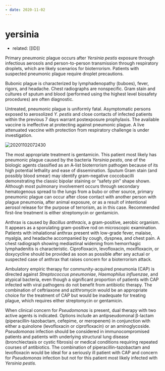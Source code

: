 ```yaml
---
- date: 2020-11-02
---
```


# yersinia

- related: [[ID]]

<!-- yersinia pestis exposure, dx, dx, rx -->

Primary pneumonic plague occurs after _Yersinia pestis_ exposure through infectious aerosols and person-to-person transmission through respiratory droplets, which are likely scenarios for bioterrorism. Patients with suspected pneumonic plague require droplet precautions.

Bubonic plague is characterized by lymphadenopathy (buboes), fever, rigors, and headache. Chest radiographs are nonspecific. Gram stain and cultures of sputum and blood (performed using the highest level biosafety procedures) are often diagnostic.

Untreated, pneumonic plague is uniformly fatal. Asymptomatic persons exposed to aerosolized _Y. pestis_ and close contacts of infected patients within the previous 7 days warrant postexposure prophylaxis. The available vaccine is ineffective at protecting against pneumonic plague. A live attenuated vaccine with protection from respiratory challenge is under investigation.

![20201102072430](https://photos.thisispiggy.com/file/wikiFiles/20201102072430.png)

The most appropriate treatment is gentamicin. This patient most likely has pneumonic plague caused by the bacteria _Yersinia pestis_, one of the biologic agents classified as an A-list bioterrorism pathogen because of its high potential lethality and ease of dissemination. Sputum Gram stain (and possibly blood smear) may identify gram-negative coccobacilli demonstrating the classic bipolar staining or “safety pin” shape shown. Although most pulmonary involvement occurs through secondary hematogenous spread to the lungs from a bubo or other source, primary pneumonic plague can occur after close contact with another person with plague pneumonia, after animal exposure, or as a result of intentional aerosol release for the purpose of terrorism, as in this case. Recommended first-line treatment is either streptomycin or gentamicin.

Anthrax is caused by _Bacillus anthracis_, a gram-positive, aerobic organism. It appears as a sporulating gram-positive rod on microscopic examination. Patients with inhalational anthrax present with low-grade fever, malaise, myalgia, and headache accompanied by cough, dyspnea, and chest pain. A chest radiograph showing mediastinal widening from hemorrhagic lymphadenitis is characteristic. Ciprofloxacin, levofloxacin, moxifloxacin, or doxycycline should be provided as soon as possible after any actual or suspected case of anthrax that raises concern for a bioterrorism attack.

Ambulatory empiric therapy for community-acquired pneumonia (CAP) is directed against _Streptococcus pneumoniae_, _Haemophilus influenzae_, and atypical bacteria, even though a significant proportion of patients with CAP infected with viral pathogens do not benefit from antibiotic therapy. The combination of ceftriaxone and azithromycin would be an appropriate choice for the treatment of CAP but would be inadequate for treating plague, which requires either streptomycin or gentamicin.

When clinical concern for _Pseudomonas_ is present, dual therapy with two active agents is indicated. Options include an antipseudomonal β-lactam (piperacillin-tazobactam, cefepime, or meropenem) in conjunction with either a quinolone (levofloxacin or ciprofloxacin) or an aminoglycoside. _Pseudomonas_ infection should be considered in immunocompromised patients and patients with underlying structural lung disease (bronchiectasis or cystic fibrosis) or medical conditions requiring repeated courses of antibiotics. The combination of piperacillin-tazobactam and levofloxacin would be ideal for a seriously ill patient with CAP and concern for _Pseudomonas_ infection but not for this patient most likely infected with _Yersinia pestis._
